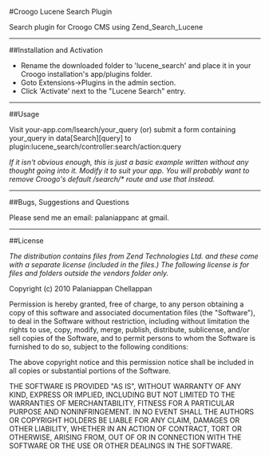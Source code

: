 #Croogo Lucene Search Plugin

Search plugin for Croogo CMS using Zend_Search_Lucene

---

##Installation and Activation

 - Rename the downloaded folder to 'lucene_search' and place it in your Croogo installation's app/plugins folder.
 - Goto Extensions->Plugins in the admin section.
 - Click 'Activate' next to the "Lucene Search" entry.

---

##Usage

Visit your-app.com/lsearch/your_query (or) submit a form containing your_query in data[Search][query] to plugin:lucene_search/controller:search/action:query

*If it isn't obvious enough, this is just a basic example written without any thought going into it. Modify it to suit your app. You will probably want to remove Croogo's default /search/\* route and use that instead.*

---

##Bugs, Suggestions and Questions

Please send me an email: palaniappanc at gmail.

---

##License

*The distribution contains files from Zend Technologies Ltd. and these come with a separate license (included in the files.) The following license is for files and folders outside the vendors folder only.*

Copyright (c) 2010 Palaniappan Chellappan

Permission is hereby granted, free of charge, to any person obtaining a copy
of this software and associated documentation files (the "Software"), to deal
in the Software without restriction, including without limitation the rights
to use, copy, modify, merge, publish, distribute, sublicense, and/or sell
copies of the Software, and to permit persons to whom the Software is
furnished to do so, subject to the following conditions:

The above copyright notice and this permission notice shall be included in
all copies or substantial portions of the Software.

THE SOFTWARE IS PROVIDED "AS IS", WITHOUT WARRANTY OF ANY KIND, EXPRESS OR
IMPLIED, INCLUDING BUT NOT LIMITED TO THE WARRANTIES OF MERCHANTABILITY,
FITNESS FOR A PARTICULAR PURPOSE AND NONINFRINGEMENT. IN NO EVENT SHALL THE
AUTHORS OR COPYRIGHT HOLDERS BE LIABLE FOR ANY CLAIM, DAMAGES OR OTHER
LIABILITY, WHETHER IN AN ACTION OF CONTRACT, TORT OR OTHERWISE, ARISING FROM,
OUT OF OR IN CONNECTION WITH THE SOFTWARE OR THE USE OR OTHER DEALINGS IN
THE SOFTWARE.